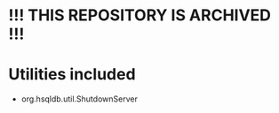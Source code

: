 # !!! THIS REPOSITORY IS ARCHIVED !!! #


# Utilities included #

 * org.hsqldb.util.ShutdownServer
